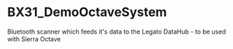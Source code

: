 # BX31_DemoOctaveSystem
Bluetooth scanner which feeds it's data to the Legato DataHub - to be used with Sierra Octave
